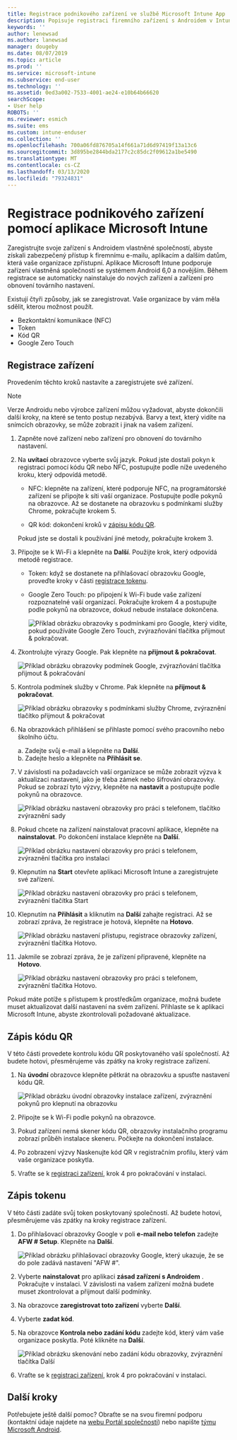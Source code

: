 ```yaml
---
title: Registrace podnikového zařízení ve službě Microsoft Intune App | Microsoft Docs
description: Popisuje registraci firemního zařízení s Androidem v Intune.
keywords: ''
author: lenewsad
ms.author: lanewsad
manager: dougeby
ms.date: 08/07/2019
ms.topic: article
ms.prod: ''
ms.service: microsoft-intune
ms.subservice: end-user
ms.technology: ''
ms.assetid: 0ed3a002-7533-4001-ae24-e10b64b66620
searchScope:
- User help
ROBOTS: ''
ms.reviewer: esmich
ms.suite: ems
ms.custom: intune-enduser
ms.collection: ''
ms.openlocfilehash: 700a06fd876705a14f661a71d6d97419f13a13c6
ms.sourcegitcommit: 3d895be2844bda2177c2c85dc2f09612a1be5490
ms.translationtype: MT
ms.contentlocale: cs-CZ
ms.lasthandoff: 03/13/2020
ms.locfileid: "79324831"
---
```

# <a name="enroll-your-corporate-device-with-the-microsoft-intune-app"></a>Registrace podnikového zařízení pomocí aplikace Microsoft Intune

Zaregistrujte svoje zařízení s Androidem vlastněné společností, abyste získali zabezpečený přístup k firemnímu e-mailu, aplikacím a dalším datům, která vaše organizace zpřístupní. Aplikace Microsoft Intune podporuje zařízení vlastněná společností se systémem Android 6,0 a novějším. Během registrace se automaticky nainstaluje do nových zařízení a zařízení pro obnovení továrního nastavení. 

Existují čtyři způsoby, jak se zaregistrovat. Vaše organizace by vám měla sdělit, kterou možnost použít.
 
* Bezkontaktní komunikace (NFC)  
* Token  
* Kód QR   
* Google Zero Touch  

## <a name="enroll-device"></a>Registrace zařízení 
Provedením těchto kroků nastavíte a zaregistrujete své zařízení.  

> [!NOTE]
> Verze Androidu nebo výrobce zařízení můžou vyžadovat, abyste dokončili další kroky, na které se tento postup nezabývá. Barvy a text, který vidíte na snímcích obrazovky, se může zobrazit i jinak na vašem zařízení.  

1. Zapněte nové zařízení nebo zařízení pro obnovení do továrního nastavení.  
2. Na **uvítací** obrazovce vyberte svůj jazyk.   Pokud jste dostali pokyn k registraci pomocí kódu QR nebo NFC, postupujte podle níže uvedeného kroku, který odpovídá metodě.  
     * NFC: klepněte na zařízení, které podporuje NFC, na programátorské zařízení se připojte k síti vaší organizace. Postupujte podle pokynů na obrazovce. Až se dostanete na obrazovku s podmínkami služby Chrome, pokračujte krokem 5.  

     * QR kód: dokončení kroků v [zápisu kódu QR](#qr-code-enrollment).  

     Pokud jste se dostali k používání jiné metody, pokračujte krokem 3.    

3. Připojte se k Wi-Fi a klepněte na **Další**. Použijte krok, který odpovídá metodě registrace. 

    * Token: když se dostanete na přihlašovací obrazovku Google, proveďte kroky v části [registrace tokenu](#token-enrollment).  
    * Google Zero Touch: po připojení k Wi-Fi bude vaše zařízení rozpoznatelné vaší organizací. Pokračujte krokem 4 a postupujte podle pokynů na obrazovce, dokud nebude instalace dokončena.    
 
       ![Příklad obrázku obrazovky s podmínkami pro Google, který vidíte, pokud používáte Google Zero Touch, zvýrazňování tlačítka přijmout & pokračovat.](./media/google-zero-touch-intune-app-01.png)   
   
4. Zkontrolujte výrazy Google. Pak klepněte na **přijmout &AMP; pokračovat**.  

      ![Příklad obrázku obrazovky podmínek Google, zvýrazňování tlačítka přijmout & pokračování](./media/fully-managed-intune-app-04.png)   

6. Kontrola podmínek služby v Chrome. Pak klepněte na **přijmout &AMP; pokračovat**.  

   ![Příklad obrázku obrazovky s podmínkami služby Chrome, zvýraznění tlačítko přijmout & pokračovat](./media/fully-managed-intune-app-06.png)   

7. Na obrazovkách přihlášení se přihlaste pomocí svého pracovního nebo školního účtu.   

    a. Zadejte svůj e-mail a klepněte na **Další**.      
    b. Zadejte heslo a klepněte na **Přihlásit se**.  

8. V závislosti na požadavcích vaší organizace se může zobrazit výzva k aktualizaci nastavení, jako je třeba zámek nebo šifrování obrazovky. Pokud se zobrazí tyto výzvy, klepněte na **nastavit** a postupujte podle pokynů na obrazovce.  

   ![Příklad obrázku nastavení obrazovky pro práci s telefonem, tlačítko zvýraznění sady](./media/fully-managed-intune-app-10.png)   

9. Pokud chcete na zařízení nainstalovat pracovní aplikace, klepněte na **nainstalovat**. Po dokončení instalace klepněte na **Další**.  

   ![Příklad obrázku nastavení obrazovky pro práci s telefonem, zvýraznění tlačítka pro instalaci](./media/fully-managed-intune-app-11.png)   

10. Klepnutím na **Start** otevřete aplikaci Microsoft Intune a zaregistrujete své zařízení. 

    ![Příklad obrázku nastavení obrazovky pro práci s telefonem, zvýraznění tlačítka Start](./media/fully-managed-intune-app-17.png)   

11. Klepnutím na **Přihlásit** a kliknutím na **Další** zahajte registraci. Až se zobrazí zpráva, že registrace je hotová, klepněte na **Hotovo**.  

    ![Příklad obrázku nastavení přístupu, registrace obrazovky zařízení, zvýraznění tlačítka Hotovo.](./media/fully-managed-intune-app-19.png)   

10. Jakmile se zobrazí zpráva, že je zařízení připravené, klepněte na **Hotovo**.  

    ![Příklad obrázku nastavení obrazovky pro práci s telefonem, zvýraznění tlačítka Hotovo.](./media/fully-managed-intune-app-18.png)   

Pokud máte potíže s přístupem k prostředkům organizace, možná budete muset aktualizovat další nastavení na svém zařízení. Přihlaste se k aplikaci Microsoft Intune, abyste zkontrolovali požadované aktualizace.   


## <a name="qr-code-enrollment"></a>Zápis kódu QR  
V této části provedete kontrolu kódu QR poskytovaného vaší společností.  Až budete hotovi, přesměrujeme vás zpátky na kroky registrace zařízení.     
  
1. Na **úvodní** obrazovce klepněte pětkrát na obrazovku a spusťte nastavení kódu QR.  

   ![Příklad obrázku úvodní obrazovky instalace zařízení, zvýraznění pokynů pro klepnutí na obrazovku](./media/qr-code-intune-app-01.png)  

2. Připojte se k Wi-Fi podle pokynů na obrazovce.  
3. Pokud zařízení nemá skener kódu QR, obrazovky instalačního programu zobrazí průběh instalace skeneru. Počkejte na dokončení instalace.  
4. Po zobrazení výzvy Naskenujte kód QR v registračním profilu, který vám vaše organizace poskytla.  
5. Vraťte se k [registraci zařízení](#enroll-device), krok 4 pro pokračování v instalaci.  

## <a name="token-enrollment"></a>Zápis tokenu  
V této části zadáte svůj token poskytovaný společností. Až budete hotovi, přesměrujeme vás zpátky na kroky registrace zařízení.  

1. Do přihlašovací obrazovky Google v poli **e-mail nebo telefon** zadejte **AFW # Setup**. Klepněte na **Další**. 

   ![Příklad obrázku přihlašovací obrazovky Google, který ukazuje, že se do pole zadává nastavení "AFW #".](./media/token-intune-app-01.png)   

2. Vyberte **nainstalovat** pro aplikaci **zásad zařízení s Androidem** . Pokračujte v instalaci. V závislosti na vašem zařízení možná budete muset zkontrolovat a přijmout další podmínky.    

3. Na obrazovce **zaregistrovat toto zařízení** vyberte **Další**.  

4. Vyberte **zadat kód**.  

5. Na obrazovce **Kontrola nebo zadání kódu** zadejte kód, který vám vaše organizace poskytla.  Poté klikněte na **Další**.  

   ![Příklad obrázku skenování nebo zadání kódu obrazovky, zvýraznění tlačítka Další](./media/token-intune-app-04.png)  

6. Vraťte se k [registraci zařízení](#enroll-device), krok 4 pro pokračování v instalaci.  



## <a name="next-steps"></a>Další kroky   
Potřebujete ještě další pomoc? Obraťte se na svou firemní podporu (kontaktní údaje najdete na [webu Portál společnosti](https://go.microsoft.com/fwlink/?linkid=2010980)) nebo napište <a href="mailto:wintunedroidfbk@microsoft.com?subject=I'm having trouble with enrolling my Android device&body=Describe the issue you're experiencing here.">týmu Microsoft Android</a>.  
